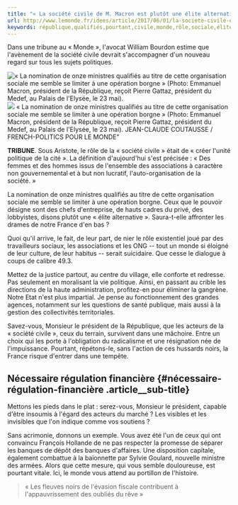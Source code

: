 ```yaml
---
title: "« La société civile de M. Macron est plutôt une élite alternative »"
url: http://www.lemonde.fr/idees/article/2017/06/01/la-societe-civile-de-m-macron-est-plutot-une-elite-alternative_5136895_3232.html
keywords: république,qualifiés,pourtant,civile,monde,rôle,sociale,élite,alternative,société,titre,président,macron
---
```

Dans une tribune au « Monde », l'avocat William Bourdon estime que l'avènement de la société civile devrait s'accompagner d'un nouveau regard sur tous les sujets politiques.

![« La nomination de onze ministres qualifiés au titre de cette organisation sociale me semble se limiter à une opération borgne » (Photo: Emmanuel Macron, président de la République, reçoit Pierre Gattaz, président du Medef, au Palais de l'Elysée, le 23 mai).](https://img.lemde.fr/2017/05/23/0/0/1200/800/688/0/60/0/aadefc5_19020-1e6ea9w.5bg7ujtt9.jpg) ![](https://img.lemde.fr/2017/05/23/0/0/1200/800/688/0/60/0/aadefc5_19020-1e6ea9w.5bg7ujtt9.jpg) « La nomination de onze ministres qualifiés au titre de cette organisation sociale me semble se limiter à une opération borgne » (Photo: Emmanuel Macron, président de la République, reçoit Pierre Gattaz, président du Medef, au Palais de l'Elysée, le 23 mai). JEAN-CLAUDE COUTAUSSE / FRENCH-POLITICS POUR LE MONDE\"

**TRIBUNE**. Sous Aristote, le rôle de la « société civile » était de « créer l'unité politique de la cité ». La définition d'aujourd'hui s'est précisée : « Des femmes et des hommes issus de l'ensemble des associations à caractère non gouvernemental et à but non lucratif, l'auto-organisation de la société. »

La nomination de onze ministres qualifiés au titre de cette organisation sociale me semble se limiter à une opération borgne. Ceux que le pouvoir désigne sont des chefs d'entreprise, de hauts cadres du privé, des lobbyistes, disons plutôt une « élite alternative ». Saura-t-elle affronter les drames de notre France d'en bas ?

Quoi qu'il arrive, le fait, de leur part, de nier le rôle existentiel joué par des travailleurs sociaux, les associations et les ONG -- tout un monde si éloigné de leur culture, de leur habitus -- serait suicidaire. Que cesse le dialogue à coups de calibre 49.3.

Mettez de la justice partout, au centre du village, elle conforte et redresse. Pas seulement en moralisant la vie politique. Ainsi, en passant au crible les directions de la haute administration, profitez-en pour éliminer la gangrène. Notre Etat n'est plus impartial. Je pense au fonctionnement des grandes agences, notamment sur les questions de santé publique, mais aussi à la gestion des collectivités territoriales.

Savez-vous, Monsieur le président de la République, que les acteurs de la « société civile », ceux du terrain, survivent dans une mâchoire. Entre un choix qui les porte à l'obligation du radicalisme et une résignation née de l'impuissance. Pourtant, répétons-le, sans l'action de ces hussards noirs, la France risque d'entrer dans une tempête.

Nécessaire régulation financière {#nécessaire-régulation-financière .article__sub-title}
--------------------------------

Mettons les pieds dans le plat : serez-vous, Monsieur le président, capable d'être insoumis à l'égard des acteurs du marché ? Les visibles et les invisibles que l'on indique comme vos soutiens ?

Sans acrimonie, donnons un exemple. Vous avez été l'un de ceux qui ont convaincu François Hollande de ne pas respecter la promesse de séparer les banques de dépôt des banques d'affaires. Une disposition capitale, également combattue à la baïonnette par Sylvie Goulard, nouvelle ministre des armées. Alors que cette mesure, qui vous semble douloureuse, est pourtant vitale. Ici, le monde vous attend au portillon de l'histoire.

> « Les fleuves noirs de l'évasion fiscale contribuent à l'appauvrissement des oubliés du rêve »
